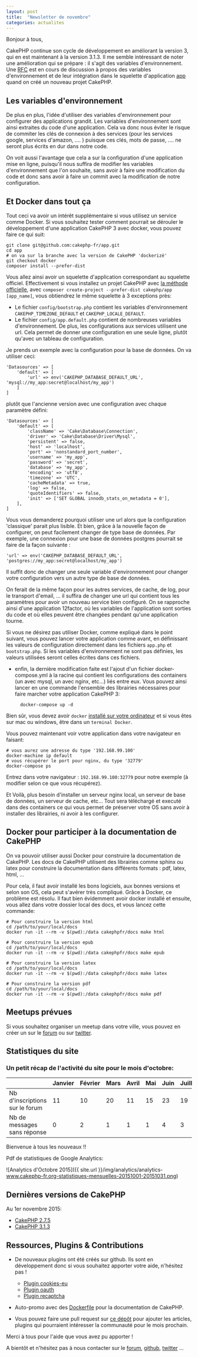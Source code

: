 ```yaml
---
layout: post
title:  "Newsletter de novembre"
categories: actualites
---
```


Bonjour à tous,

CakePHP continue son cycle de développement en améliorant la version 3, qui en
est maintenant à la version 3.1.3. Il me semble intéressant de noter une
amélioration qui se prépare : il s'agit des variables d'environnement. Une [RFC](https://github.com/cakephp/app/issues/224) est en cours de
discussion à propos des variables d'environnement et de leur intégration dans
le squelette d'application [app](https://github.com/cakephp/app) quand on créé
un nouveau projet CakePHP.

## Les variables d'environnement

De plus en plus, l'idée d'utiliser des variables d'environnement pour configurer
des applications grandit. Les variables d'environnement sont ainsi extraites du
code d'une application. Cela va donc nous éviter le risque de commiter les clés
de connexion à des services (pour les services google, services d'amazon, .... )
puisque ces clés, mots de passe, .... ne seront plus écrits en dur dans notre
code.

On voit aussi l'avantage que cela a sur la configuration d'une application mise
en ligne, puisqu'il nous suffira de modifier les variables d'environnement que
l'on souhaite, sans avoir à faire une modification du code et donc sans avoir
à faire un commit avec la modification de notre configuration.

## Et Docker dans tout ça

Tout ceci va avoir un intérêt supplémentaire si vous utilisez un service comme Docker. Si vous souhaitez tester comment pourrait se dérouler le développement
d'une application CakePHP 3 avec docker, vous pouvez faire ce qui suit:

    git clone git@github.com:cakephp-fr/app.git
    cd app
    # on va sur la branche avec la version de CakePHP 'dockerizé'
    git checkout docker
    composer install --prefer-dist

Vous allez ainsi avoir un squelette d'application correspondant au squelette
officiel. Effectivement si vous installez un projet CakePHP avec [la méthode
officielle](http://book.cakephp.org/3.0/fr/installation.html#installer-cakephp),
avec `composer create-project --prefer-dist cakephp/app [app_name]`, vous
obtiendrez le même squelette à 3 exceptions près:

* Le fichier `config/bootstrap.php` contient les variables d'environnement `CAKEPHP_TIMEZONE_DEFAULT` et `CAKEPHP_LOCALE_DEFAULT`.
* Le fichier `config/app.default.php` contient de nombreuses variables d'environnement. De plus, les configurations aux services utilisent une url.
Cela permet de donner une configuration en une seule ligne, plutôt qu'avec un
tableau de configuration.

Je prends un exemple avec la configuration pour la base de données. On va utiliser ceci:

    'Datasources' => [
        'default' => [
            'url' => env('CAKEPHP_DATABASE_DEFAULT_URL', 'mysql://my_app:secret@localhost/my_app')
        ]
    ]

plutôt que l'ancienne version avec une configuration avec chaque paramètre défini:

    'Datasources' => [
        'default' => [
            'className' => 'Cake\Database\Connection',
            'driver' => 'Cake\Database\Driver\Mysql',
            'persistent' => false,
            'host' => 'localhost',
            'port' => 'nonstandard_port_number',
            'username' => 'my_app',
            'password' => 'secret',
            'database' => 'my_app',
            'encoding' => 'utf8',
            'timezone' => 'UTC',
            'cacheMetadata' => true,
            'log' => false,
            'quoteIdentifiers' => false,
            'init' => ['SET GLOBAL innodb_stats_on_metadata = 0'],
        ],
    ]

Vous vous demanderez pourquoi utiliser une url alors que la configuration
'classique' parait plus lisible. Et bien, grâce à la nouvelle façon de configurer, on peut facilement changer de type base de données. Par exemple,
une connexion pour une base de données postgres pourrait se faire de la façon suivante :

    'url' => env('CAKEPHP_DATABASE_DEFAULT_URL', 'postgres://my_app:secret@localhost/my_app')

Il suffit donc de changer une seule variable d'environnement pour changer votre
configuration vers un autre type de base de données.

On ferait de la même façon pour les autres services, de cache, de log, pour le
transport d'email, ... il suffira de changer une url qui contient tous les
paramètres pour avoir un nouveau service bien configuré. On se rapproche ainsi
d'une application 12factor, où les variables de l'application sont sorties du
code et où elles peuvent être changées pendant qu'une application tourne.

Si vous ne désirez pas utiliser Docker, comme expliqué dans le point suivant,
vous pouvez lancer votre application comme avant, en définissant les valeurs
de configuration directement dans les fichiers `app.php` et `bootstrap.php`.
Si les variables d'environnement ne sont pas définies, les valeurs utilisées
seront celles écrites dans ces fichiers.

* enfin, la dernière modification faite est l'ajout d'un fichier docker-compose.yml à la racine qui contient les configurations des containers (un avec mysql, un avec nginx, etc...) liés entre eux. Vous pouvez ainsi lancer en une commande l'ensemble des librairies nécessaires pour faire marcher votre application CakePHP 3:

        docker-compose up -d

Bien sûr, vous devez avoir `docker` [installé sur votre ordinateur](https://docs.docker.com/mac/step_one/) et si vous êtes sur mac
ou windows, être dans un `terminal Docker`.

Vous pouvez maintenant voir votre application dans votre navigateur en faisant:

    # vous aurez une adresse du type '192.168.99.100'
    docker-machine ip default
    # vous récupérer le port pour nginx, du type '32779'
    docker-compose ps

Entrez dans votre navigateur : `192.168.99.100:32779` pour notre exemple (à modifier selon ce que vous récupérez).

 Et Voilà, plus besoin d'installer un serveur nginx local, un serveur de base de
 données, un serveur de cache, etc... Tout sera téléchargé et executé dans des
 containers ce qui vous permet de préserver votre OS sans avoir à installer des librairies, ni avoir à les configurer.

## Docker pour participer à la documentation de CakePHP

On va pouvoir utiliser aussi Docker pour construire la documentation de
CakePHP. Les docs de CakePHP utilisent des librairies comme sphinx ou latex pour
construire la documentation dans différents formats : pdf, latex, html, ...

Pour cela, il faut avoir installé les bons logiciels, aux bonnes versions et
selon son OS, cela peut s'avérer très compliqué. Grâce à Docker, ce problème
est résolu. Il faut bien évidemment avoir docker installé et ensuite, vous allez
dans votre dossier local des docs, et vous lancez cette commande:

    # Pour construire la version html
    cd /path/to/your/local/docs
    docker run -it --rm -v $(pwd):/data cakephpfr/docs make html

    # Pour construire la version epub
    cd /path/to/your/local/docs
    docker run -it --rm -v $(pwd):/data cakephpfr/docs make epub

    # Pour construire la version latex
    cd /path/to/your/local/docs
    docker run -it --rm -v $(pwd):/data cakephpfr/docs make latex

    # Pour construire la version pdf
    cd /path/to/your/local/docs
    docker run -it --rm -v $(pwd):/data cakephpfr/docs make pdf


Meetups prévues
---------------

Si vous souhaitez organiser un meetup dans votre ville, vous pouvez en créer un
sur le [forum](forum.cakephp-fr.org/viewtopic.php?id=7291) ou sur
[twitter](https://twitter.com/cakephpfr).

Statistiques du site
--------------------

### Un petit récap de l'activité du site pour le mois d'octobre:


|                                 |Janvier | Février |   Mars   |  Avril |  Mai  |  Juin  |  Juillet  |  Août  |  Septembre  | Octobre  |
|---------------------------------|--------|---------|----------|--------|-------|--------|-----------|--------|-------------|----------|
|Nb d'inscriptions sur le forum   |   11   |   10    |    20    | 11     |  15   |  23    |   19      |  10    |       12    |  14      |
|Nb de messages sans réponse      |   0    |   2     |    1     |  1     |   1   |   4    |    3      |   0    |       12    |  4       |

Bienvenue à tous les nouveaux !!

Pdf de statistiques de Google Analytics:

![Analytics d'Octobre 2015]({{ site.url }}/img/analytics/analytics-www.cakephp-fr.org-statistiques-mensuelles-20151001-20151031.png)

Dernières versions de CakePHP
-----------------------------

Au 1er novembre 2015:

- [CakePHP 2.7.5](https://github.com/cakephp/cakephp/releases/tag/2.7.5)
- [CakePHP 3.1.3](https://github.com/cakephp/cakephp/releases/tag/3.1.3)

Ressources, Plugins & Contributions
-----------------------------------

- De nouveaux plugins ont été créés sur github. Ils sont en développement donc si vous souhaitez apporter votre aide, n'hésitez pas !
    - [Plugin cookies-eu](https://github.com/cakephp-fr/cookie-warning)
    - [Plugin oauth](https://github.com/cakephp-fr/oauth)
    - [Plugin recaptcha](https://github.com/cakephp-fr/recaptcha)

- Auto-promo avec des [Dockerfile](https://hub.docker.com/r/cakephpfr/docs/) pour la documentation de CakePHP.

- Vous pouvez faire une pull request sur [ce dépôt](https://github.com/cakephp-fr/cakephp-fr.github.io/blob/master/_drafts/2015-12-01-newsletter-decembre-2015.md) pour ajouter les articles, plugins qui pourraient intéresser la communauté
pour le mois prochain.


Merci à tous pour l'aide que vous avez pu apporter !


A bientôt et n'hésitez pas à nous contacter sur le
[forum](http://forum.cakephp-fr.org), [github](https://github.com/cakephp-fr), [twitter](https://twitter.com/cakephpfr) ...
